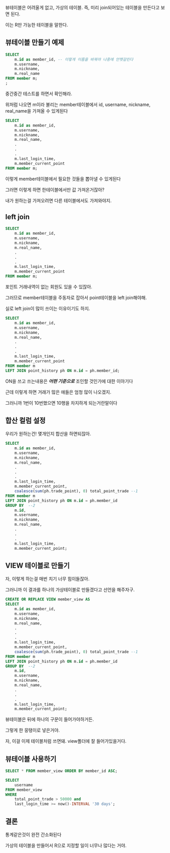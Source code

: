 
뷰테이블은 어려울게 없고, 가상의 테이블. 즉, 미리 join되어있는 테이블을 만든다고 보면 된다.

이는 R만 가능한 테이블을 말한다.


## 뷰테이블 만들기 예제

```sql
SELECT 
	m.id as member_id, -- 이렇게 이름을 바꿔야 나중에 안헷갈린다
	m.username,
	m.nickname,
	m.real_name
FROM member m;
;
```

중간중간 테스트를 하면서 확인해라.

위처럼 나오면 m이라 불리는 member테이블에서 id, username, nickname, real_name을 가져올 수 있게된다

```sql
SELECT 
	m.id as member_id,
	m.username,
	m.nickname,
	m.real_name,
	.
	.
	.
	m.last_login_time,
	m.member_current_point
FROM member m;
```

이렇게 member테이블에서 필요한 것들을 뽑아낼 수 있게된다

그러면 이렇게 하면 한테이블에서만 값 가져온거잖아?

내가 원하는걸 가져오려면 다른 테이블에서도 가져와야지.

## left join

```sql
SELECT 
	m.id as member_id,
	m.username,
	m.nickname,
	m.real_name,
	.
	.
	.
	m.last_login_time,
	m.member_current_point
FROM member m;
```

포인트 거래내역이 없는 회원도 있을 수 있잖아.

그러므로 member테이블을 주동자로 잡아서 point테이블을 left join해야해.

실로 left join이 많이 쓰이는 이유이기도 하지.

```sql
SELECT 
	m.id as member_id,
	m.username,
	m.nickname,
	m.real_name,
	.
	.
	.
	m.last_login_time,
	m.member_current_point
FROM member m
LEFT JOIN point_history ph ON m.id = ph.member_id;
```

ON을 쓰고 쓰는내용은 ***어떤 기준으로*** 조인할 것인가에 대한 이야기다

근데 이렇게 하면 거래가 많은 애들은 엄청 많이 나오겠지.

그러니까 1번이 10번했으면 10행을 차지하게 되는거란말이다



## 합산 컬럼 설정

우리가 원하는건!  몇개인지 합산을 하면되잖아.

```sql
SELECT 
	m.id as member_id,
	m.username,
	m.nickname,
	m.real_name,
	.
	.
	.
	m.last_login_time,
	m.member_current_point,
	coalesce(sum(ph.trade_point), 0) total_point_trade --1
FROM member m
LEFT JOIN point_history ph ON m.id = ph.member_id 
GROUP BY  --2
	m.id,
	m.username,
	m.nickname,
	m.real_name,
	.
	.
	.
	m.last_login_time,
	m.member_current_point;
```



## VIEW 테이블로 만들기

자, 이렇게 하는걸 매번 치기 너무 힘이들잖아.

그러니까 이 결과를 하나의 가상테이블로 만들겠다고 선언을 해주자구.

```sql
CREATE OR REPLACE VIEW member_view AS 
SELECT 
	m.id as member_id,
	m.username,
	m.nickname,
	m.real_name,
	.
	.
	.
	m.last_login_time,
	m.member_current_point,
	coalesce(sum(ph.trade_point), 0) total_point_trade --1
FROM member m
LEFT JOIN point_history ph ON m.id = ph.member_id 
GROUP BY  --2
	m.id,
	m.username,
	m.nickname,
	m.real_name,
	.
	.
	.
	m.last_login_time,
	m.member_current_point;

```

뷰테이블은 뒤에 하나의 구문이 들어가야하거든. 

그렇게 한 뭉탱이로 넣은거야.


자, 이걸 이제 테이블처럼 쓰면돼. view폴더에 잘 들어가있을거다.


## 뷰테이블 사용하기

```sql
SELECT * FROM member_view ORDER BY member_id ASC;
```

```sql
SELECT 
	username 
FROM member_view 
WHERE 
	total_point_trade > 50000 and
	last_login_time >= now()-INTERVAL '30 days';
```



## 결론

통계같은것이 완전 간소화된다

가상의 테이블을 만들어서 R으로 지정할 일이 너무나 많다는 거야.

